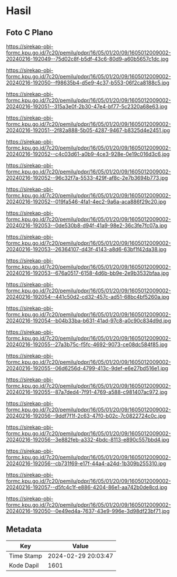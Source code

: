 # Hasil

## Foto C Plano

https://sirekap-obj-formc.kpu.go.id/7c20/pemilu/pdpr/16/05/01/20/09/1605012009002-20240216-192049--75d02c8f-b5df-43c6-80d9-a60b5657c1dc.jpg

https://sirekap-obj-formc.kpu.go.id/7c20/pemilu/pdpr/16/05/01/20/09/1605012009002-20240216-192050--f98635b4-d5e9-4c37-b553-06f2ca8188c5.jpg

https://sirekap-obj-formc.kpu.go.id/7c20/pemilu/pdpr/16/05/01/20/09/1605012009002-20240216-192051--315a3e0f-2b30-47e4-bf77-5c2320a68e63.jpg

https://sirekap-obj-formc.kpu.go.id/7c20/pemilu/pdpr/16/05/01/20/09/1605012009002-20240216-192051--2f82a888-5b05-4287-9467-b8325d4e2451.jpg

https://sirekap-obj-formc.kpu.go.id/7c20/pemilu/pdpr/16/05/01/20/09/1605012009002-20240216-192052--c4c03d61-a0b9-4ce3-928e-0e19c016d3c6.jpg

https://sirekap-obj-formc.kpu.go.id/7c20/pemilu/pdpr/16/05/01/20/09/1605012009002-20240216-192052--96c32f7a-5533-429f-af8c-2e7b3694b773.jpg

https://sirekap-obj-formc.kpu.go.id/7c20/pemilu/pdpr/16/05/01/20/09/1605012009002-20240216-192052--019fa546-4fa1-4ec2-9a6a-aca886f29c20.jpg

https://sirekap-obj-formc.kpu.go.id/7c20/pemilu/pdpr/16/05/01/20/09/1605012009002-20240216-192053--0de530b8-d94f-41a9-98e2-36c3fe7fc07a.jpg

https://sirekap-obj-formc.kpu.go.id/7c20/pemilu/pdpr/16/05/01/20/09/1605012009002-20240216-192053--26364107-d43f-4143-a8d6-63bf1f42da38.jpg

https://sirekap-obj-formc.kpu.go.id/7c20/pemilu/pdpr/16/05/01/20/09/1605012009002-20240216-192053--676a0517-6158-4d6b-bb9e-2e9b3532bfaa.jpg

https://sirekap-obj-formc.kpu.go.id/7c20/pemilu/pdpr/16/05/01/20/09/1605012009002-20240216-192054--441c50d2-cd32-457c-ad51-68bc4bf5260a.jpg

https://sirekap-obj-formc.kpu.go.id/7c20/pemilu/pdpr/16/05/01/20/09/1605012009002-20240216-192054--b04b33ba-b631-41ad-97c8-a0c90c834d9d.jpg

https://sirekap-obj-formc.kpu.go.id/7c20/pemilu/pdpr/16/05/01/20/09/1605012009002-20240216-192055--27a3b75c-f5fc-4692-9073-ce08dc584f85.jpg

https://sirekap-obj-formc.kpu.go.id/7c20/pemilu/pdpr/16/05/01/20/09/1605012009002-20240216-192055--06d6256d-4799-413c-9def-e6e27bd516e1.jpg

https://sirekap-obj-formc.kpu.go.id/7c20/pemilu/pdpr/16/05/01/20/09/1605012009002-20240216-192055--87a7ded4-7f91-4769-a588-c981407ac972.jpg

https://sirekap-obj-formc.kpu.go.id/7c20/pemilu/pdpr/16/05/01/20/09/1605012009002-20240216-192056--9ddf7f1f-2c63-47f0-b02c-7c0822724c0c.jpg

https://sirekap-obj-formc.kpu.go.id/7c20/pemilu/pdpr/16/05/01/20/09/1605012009002-20240216-192056--3e882feb-a332-4bdc-8113-e890c557bbd4.jpg

https://sirekap-obj-formc.kpu.go.id/7c20/pemilu/pdpr/16/05/01/20/09/1605012009002-20240216-192056--cb731f69-e17f-44a4-a24d-1b309b255310.jpg

https://sirekap-obj-formc.kpu.go.id/7c20/pemilu/pdpr/16/05/01/20/09/1605012009002-20240216-192057--d5fc4c1f-e886-4204-86e1-aa742b0de8cd.jpg

https://sirekap-obj-formc.kpu.go.id/7c20/pemilu/pdpr/16/05/01/20/09/1605012009002-20240216-192050--0e49ed4a-7637-43e9-996e-3d98df23bf71.jpg


## Metadata

| Key        | Value               |
| ---------- | ------------------- |
| Time Stamp | 2024-02-29 20:03:47 |
| Kode Dapil | 1601                |



